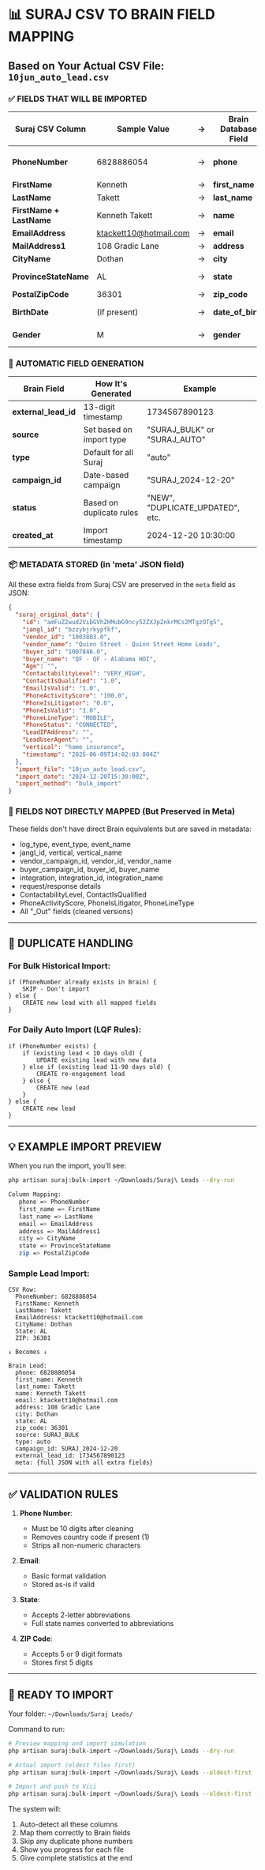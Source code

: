 # 📊 SURAJ CSV TO BRAIN FIELD MAPPING

## Based on Your Actual CSV File: `10jun_auto_lead.csv`

### ✅ **FIELDS THAT WILL BE IMPORTED**

| Suraj CSV Column | Sample Value | → | Brain Database Field | Notes |
|-----------------|--------------|---|---------------------|--------|
| **PhoneNumber** | 6828886054 | → | **phone** | Cleaned to 10 digits, primary identifier |
| **FirstName** | Kenneth | → | **first_name** | |
| **LastName** | Takett | → | **last_name** | |
| **FirstName + LastName** | Kenneth Takett | → | **name** | Combined full name |
| **EmailAddress** | ktackett10@hotmail.com | → | **email** | |
| **MailAddress1** | 108 Gradic Lane | → | **address** | Street address |
| **CityName** | Dothan | → | **city** | |
| **ProvinceStateName** | AL | → | **state** | State abbreviation |
| **PostalZipCode** | 36301 | → | **zip_code** | 5-digit ZIP |
| **BirthDate** | (if present) | → | **date_of_birth** | Parsed to date format |
| **Gender** | M | → | **gender** | Stored as 'male'/'female' |

### 🔄 **AUTOMATIC FIELD GENERATION**

| Brain Field | How It's Generated | Example |
|------------|-------------------|---------|
| **external_lead_id** | 13-digit timestamp | 1734567890123 |
| **source** | Set based on import type | "SURAJ_BULK" or "SURAJ_AUTO" |
| **type** | Default for all Suraj | "auto" |
| **campaign_id** | Date-based campaign | "SURAJ_2024-12-20" |
| **status** | Based on duplicate rules | "NEW", "DUPLICATE_UPDATED", etc. |
| **created_at** | Import timestamp | 2024-12-20 10:30:00 |

### 📦 **METADATA STORED (in 'meta' JSON field)**

All these extra fields from Suraj CSV are preserved in the `meta` field as JSON:

```json
{
  "suraj_original_data": {
    "id": "amFuZ2wud2VibGVhZHMubG9ncy52ZXJpZnkrMCs2MTgzOTg5",
    "jangl_id": "bzzybjrkypfkf",
    "vendor_id": "1003803.0",
    "vendor_name": "Quinn Street - Quinn Street Home Leads",
    "buyer_id": "1007846.0",
    "buyer_name": "QF - QF - Alabama HOI",
    "Age": "",
    "ContactabilityLevel": "VERY_HIGH",
    "ContactIsQualified": "1.0",
    "EmailIsValid": "1.0",
    "PhoneActivityScore": "100.0",
    "PhoneIsLitigator": "0.0",
    "PhoneIsValid": "1.0",
    "PhoneLineType": "MOBILE",
    "PhoneStatus": "CONNECTED",
    "LeadIPAddress": "",
    "LeadUserAgent": "",
    "vertical": "home_insurance",
    "timestamp": "2025-06-09T14:02:03.004Z"
  },
  "import_file": "10jun_auto_lead.csv",
  "import_date": "2024-12-20T15:30:00Z",
  "import_method": "bulk_import"
}
```

### 🚫 **FIELDS NOT DIRECTLY MAPPED** (But Preserved in Meta)

These fields don't have direct Brain equivalents but are saved in metadata:
- log_type, event_type, event_name
- jangl_id, vertical, vertical_name
- vendor_campaign_id, vendor_id, vendor_name
- buyer_campaign_id, buyer_id, buyer_name
- integration, integration_id, integration_name
- request/response details
- ContactabilityLevel, ContactIsQualified
- PhoneActivityScore, PhoneIsLitigator, PhoneLineType
- All "_Out" fields (cleaned versions)

---

## 🔄 **DUPLICATE HANDLING**

### For Bulk Historical Import:
```
if (PhoneNumber already exists in Brain) {
    SKIP - Don't import
} else {
    CREATE new lead with all mapped fields
}
```

### For Daily Auto Import (LQF Rules):
```
if (PhoneNumber exists) {
    if (existing lead < 10 days old) {
        UPDATE existing lead with new data
    } else if (existing lead 11-90 days old) {
        CREATE re-engagement lead
    } else {
        CREATE new lead
    }
} else {
    CREATE new lead
}
```

---

## 💡 **EXAMPLE IMPORT PREVIEW**

When you run the import, you'll see:

```bash
php artisan suraj:bulk-import ~/Downloads/Suraj\ Leads --dry-run

Column Mapping:
   phone => PhoneNumber
   first_name => FirstName
   last_name => LastName
   email => EmailAddress
   address => MailAddress1
   city => CityName
   state => ProvinceStateName
   zip => PostalZipCode
```

### Sample Lead Import:
```
CSV Row:
  PhoneNumber: 6828886054
  FirstName: Kenneth
  LastName: Takett
  EmailAddress: ktackett10@hotmail.com
  CityName: Dothan
  State: AL
  ZIP: 36301

↓ Becomes ↓

Brain Lead:
  phone: 6828886054
  first_name: Kenneth
  last_name: Takett
  name: Kenneth Takett
  email: ktackett10@hotmail.com
  address: 108 Gradic Lane
  city: Dothan
  state: AL
  zip_code: 36301
  source: SURAJ_BULK
  type: auto
  campaign_id: SURAJ_2024-12-20
  external_lead_id: 1734567890123
  meta: {full JSON with all extra fields}
```

---

## ✅ **VALIDATION RULES**

1. **Phone Number**: 
   - Must be 10 digits after cleaning
   - Removes country code if present (1)
   - Strips all non-numeric characters

2. **Email**:
   - Basic format validation
   - Stored as-is if valid

3. **State**:
   - Accepts 2-letter abbreviations
   - Full state names converted to abbreviations

4. **ZIP Code**:
   - Accepts 5 or 9 digit formats
   - Stores first 5 digits

---

## 🎯 **READY TO IMPORT**

Your folder: `~/Downloads/Suraj Leads/`

Command to run:
```bash
# Preview mapping and import simulation
php artisan suraj:bulk-import ~/Downloads/Suraj\ Leads --dry-run

# Actual import (oldest files first)
php artisan suraj:bulk-import ~/Downloads/Suraj\ Leads --oldest-first

# Import and push to Vici
php artisan suraj:bulk-import ~/Downloads/Suraj\ Leads --oldest-first --push-to-vici
```

The system will:
1. Auto-detect all these columns
2. Map them correctly to Brain fields
3. Skip any duplicate phone numbers
4. Show you progress for each file
5. Give complete statistics at the end

